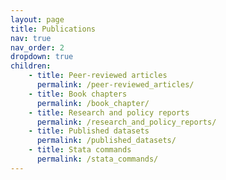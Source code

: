 ```yaml
---
layout: page
title: Publications
nav: true
nav_order: 2
dropdown: true
children: 
    - title: Peer-reviewed articles
      permalink: /peer-reviewed_articles/
    - title: Book chapters
      permalink: /book_chapter/
    - title: Research and policy reports
      permalink: /research_and_policy_reports/
    - title: Published datasets
      permalink: /published_datasets/
    - title: Stata commands
      permalink: /stata_commands/
---
```

